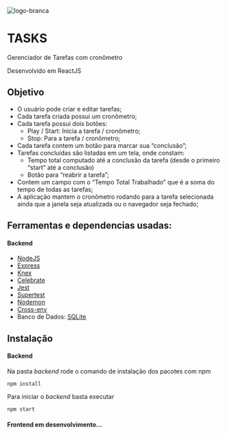 ![logo-branca](https://user-images.githubusercontent.com/39037180/77867103-34d88300-720c-11ea-943f-609933b3370e.png)

# TASKS

Gerenciador de Tarefas com cronômetro

Desenvolvido em ReactJS

## Objetivo

- O usuário pode criar e editar tarefas;
- Cada tarefa criada possui um cronômetro;
- Cada tarefa possui dois botões:
  - Play / Start: Inicia a tarefa / cronômetro;
  - Stop: Para a tarefa / cronômetro;
- Cada tarefa contem um botão para marcar sua “conclusão”;
- Tarefas concluídas são listadas em um tela, onde constam: 
  - Tempo total computado até a conclusão da tarefa (desde o primeiro “start” até a conclusão)
  - Botão para “reabrir a tarefa”;
- Contem um campo com o “Tempo Total Trabalhado” que é a soma do tempo de todas as tarefas;
- A aplicação mantem o cronômetro rodando para a tarefa selecionada ainda que a janela seja atualizada ou o navegador seja fechado;

## Ferramentas e dependencias usadas:

#### Backend
- [NodeJS](https://nodejs.org/pt-br/)
- [Express](https://expressjs.com/pt-br/)
- [Knex](http://knexjs.org/)
- [Celebrate](https://www.npmjs.com/package/celebrate)
- [Jest](https://jestjs.io/)
- [Supertest](https://www.npmjs.com/package/supertest)
- [Nodemon](https://nodemon.io/)
- [Cross-env](https://www.npmjs.com/package/cross-env)
- Banco de Dados: [SQLite](https://www.sqlite.org/index.html)

## Instalação

#### Backend

Na pasta _backend_ rode o comando de instalação dos pacotes com npm
```
npm install
```

Para iniciar o _backend_ basta executar
```
npm start
```

#### Frontend em desenvolvimento...
